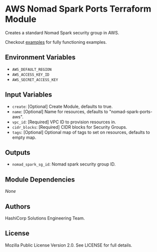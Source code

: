 # AWS Nomad Spark Ports Terraform Module

Creates a standard Nomad Spark security group in AWS.

Checkout [examples](./examples) for fully functioning examples.

## Environment Variables

- `AWS_DEFAULT_REGION`
- `AWS_ACCESS_KEY_ID`
- `AWS_SECRET_ACCESS_KEY`

## Input Variables

- `create`: [Optional] Create Module, defaults to true.
- `name`: [Optional] Name for resources, defaults to "nomad-spark-ports-aws".
- `vpc_id`: [Required] VPC ID to provision resources in.
- `cidr_blocks`: [Required] CIDR blocks for Security Groups.
- `tags`: [Optional] Optional map of tags to set on resources, defaults to empty map.

## Outputs

- `nomad_spark_sg_id`: Nomad spark security group ID.

## Module Dependencies

_None_

## Authors

HashiCorp Solutions Engineering Team.

## License

Mozilla Public License Version 2.0. See LICENSE for full details.
